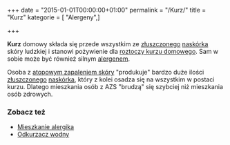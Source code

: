 +++
date = "2015-01-01T00:00:00+01:00"
permalink = "/Kurz/"
title = "Kurz"
kategorie = [ "Alergeny",]

+++

**Kurz** domowy składa się przede wszystkim ze [złuszczonego](/atopedia/Łuszczenie "wikilink") [naskórka](/atopedia/Naskórek "wikilink") skóry ludzkiej i stanowi pożywienie dla [roztoczy kurzu domowego](/atopedia/Roztocze_kurzu_domowego "wikilink"). Sam w sobie może być również silnym [alergenem](/atopedia/Alergen "wikilink").

Osoba z [atopowym zapaleniem skóry](/atopedia/azs "wikilink") "produkuje" bardzo duże ilości [złuszczonego](/atopedia/łuszczenie "wikilink") [naskórka](/atopedia/naskórek "wikilink"), który z kolei osadza się na wszystkim w postaci kurzu. Dlatego mieszkania osób z AZS "brudzą" się szybciej niż mieszkania osób zdrowych.

### Zobacz też

-   [Mieszkanie alergika](/atopedia/Mieszkanie_alergika "wikilink")
-   [Odkurzacz wodny](/atopedia/Odkurzacz_wodny "wikilink")
